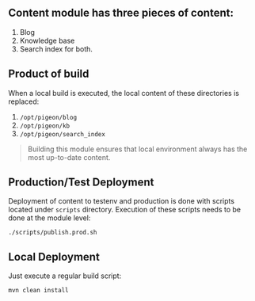 ## Content module has three pieces of content: 

1. Blog
2. Knowledge base
3. Search index for both. 

## Product of build

When a local build is executed, the local content of these directories is replaced: 

1. `/opt/pigeon/blog`
2. `/opt/pigeon/kb`
3. `/opt/pigeon/search_index`
 
> Building this module ensures that local environment always has the most up-to-date content.

## Production/Test Deployment 

Deployment of content to testenv and production is done with scripts located under `scripts` directory. 
Execution of these scripts needs to be done at the module level: 

```
./scripts/publish.prod.sh
```

## Local Deployment

Just execute a regular build script: 

```
mvn clean install
```
